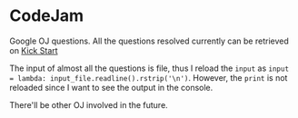 # CodeJam
Google OJ questions.
All the questions resolved currently can be retrieved on [Kick Start](https://codingcompetitions.withgoogle.com/kickstart/archive)

The input of almost all the questions is file, thus I reload the `input` as `input = lambda: input_file.readline().rstrip('\n')`.
However, the `print` is not reloaded since I want to see the output in the console. 

There'll be other OJ involved in the future.
